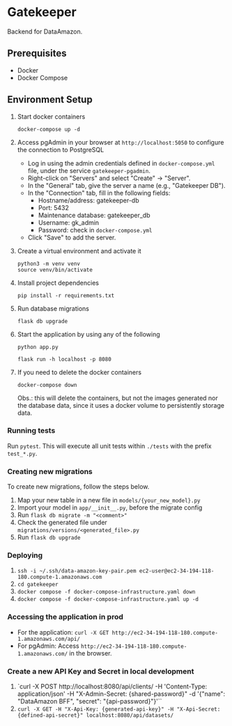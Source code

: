 # Gatekeeper

Backend for DataAmazon.

## Prerequisites

- Docker
- Docker Compose

## Environment Setup

1. Start docker containers

    ```
    docker-compose up -d
    ```

2. Access pgAdmin in your browser at `http://localhost:5050` to configure the connection to PostgreSQL
    - Log in using the admin credentials defined in `docker-compose.yml` file, under the service `gatekeeper-pgadmin`.
    - Right-click on "Servers" and select "Create" -> "Server".
    - In the "General" tab, give the server a name (e.g., "Gatekeeper DB").
    - In the "Connection" tab, fill in the following fields:
        - Hostname/address: gatekeeper-db
        - Port: 5432
        - Maintenance database: gatekeeper_db
        - Username: gk_admin
        - Password: check in `docker-compose.yml`
    - Click "Save" to add the server.

3. Create a virtual environment and activate it

    ```
    python3 -m venv venv
    source venv/bin/activate
    ```

4. Install project dependencies

    ```
    pip install -r requirements.txt
    ```

5. Run database migrations

    ```
    flask db upgrade
    ```

6. Start the application by using any of the following

    ```
    python app.py
    ```

    ```
    flask run -h localhost -p 8080
    ```

7. If you need to delete the docker containers

    ```
    docker-compose down
    ```

    Obs.: this will delete the containers, but not the images generated nor the database data, since it uses a docker volume to persistently storage data.

### Running tests

Run `pytest`. This will execute all unit tests within `./tests` with the prefix `test_*.py`.

### Creating new migrations

To create new migrations, follow the steps below.

1. Map your new table in a new file in `models/{your_new_model}.py`
2. Import your model in `app/__init__.py`, before the migrate config
3. Run `flask db migrate -m "<comment>"`
4. Check the generated file under `migrations/versions/<generated_file>.py`
5. Run `flask db upgrade`

### Deploying

1. `ssh -i ~/.ssh/data-amazon-key-pair.pem ec2-user@ec2-34-194-118-180.compute-1.amazonaws.com`
2. `cd gatekeeper`
3. `docker compose -f docker-compose-infrastructure.yaml down`
4. `docker compose -f docker-compose-infrastructure.yaml up -d`

### Accessing the application in prod

* For the application: `curl -X GET http://ec2-34-194-118-180.compute-1.amazonaws.com/api/`
* For pgAdmin: Access `http://ec2-34-194-118-180.compute-1.amazonaws.com/` in the browser.

### Create a new API Key and Secret in local development

1. `curl -X POST http://localhost:8080/api/clients/ -H 'Content-Type: application/json' -H "X-Admin-Secret: {shared-password}" -d '{"name": "DataAmazon BFF", "secret": "{api-password}"}'``
2. `curl -X GET -H "X-Api-Key: {generated-api-key}" -H "X-Api-Secret: {defined-api-secret}" localhost:8080/api/datasets/`